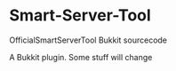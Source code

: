 Smart-Server-Tool
=================

OfficialSmartServerTool Bukkit sourcecode

A Bukkit plugin. Some stuff will change
